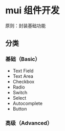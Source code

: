 # mui 组件开发

原则：封装基础功能

## 分类

### 基础（Basic）

- Text Field
- Text Area
- Checkbox
- Radio
- Switch
- Select
- Autocomplete
- Button

### 高级（Advanced）

